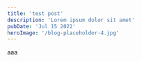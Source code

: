 ```yaml
---
title: 'test post'
description: 'Lorem ipsum dolor sit amet'
pubDate: 'Jul 15 2022'
heroImage: '/blog-placeholder-4.jpg'
---
```


aaa